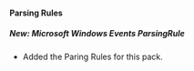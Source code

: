 
#### Parsing Rules

##### New: Microsoft Windows Events ParsingRule

- Added the Paring Rules for this pack.
